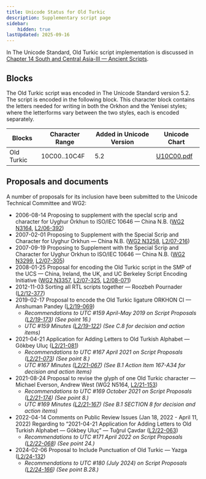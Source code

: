 ```yaml
---
title: Unicode Status for Old Turkic
description: Supplementary script page
sidebar:
    hidden: true
lastUpdated: 2025-09-16
---
```


In The Unicode Standard, Old Turkic script implementation is discussed in [Chapter 14 South and Central Asia-III — Ancient Scripts](https://www.unicode.org/versions/latest/core-spec/chapter-14/#G41975).

## Blocks

The Old Turkic script was encoded in The Unicode Standard version 5.2. The script is encoded in the following block. This character block contains the letters needed for writing in both the Orkhon and the Yenisei styles; where the letterforms vary between the two styles, each is encoded separately. 

| Blocks  |  Character Range  |  Added in Unicode Version  |  Unicode Chart  |
| ------- | ----------------- | -------------------------- | --------------- |
| Old Turkic |  10C00..10C4F  |  5.2  |  [U10C00.pdf](http://www.unicode.org/charts/PDF/U10C00.pdf)  |

## Proposals and documents

A number of proposals for its inclusion have been submitted to the Unicode Technical Committee and WG2:
- 2006-08-14 Proposing to supplement with the speclal scrip and character for Uyghur Orkhun to ISO/IEC 10646 — China N.B. ([WG2 N3164](https://www.unicode.org/wg2/docs/n3164.pdf), [L2/06-392](http://www.unicode.org/cgi-bin/GetMatchingDocs.pl?L2/06-392))
- 2007-02-01 Proposing to Supplement with the Special Scrip and Character for Uyghur Orkhun — China N.B. ([WG2 N3258](https://www.unicode.org/wg2/docs/n3258.pdf), [L2/07-216](http://www.unicode.org/cgi-bin/GetMatchingDocs.pl?L2/07-216))
- 2007-09-19 Proposing to Supplement with the Special Scrip and Character for Uyghur Orkhun to ISO/IEC 10646 — China N.B. ([WG2 N3299](https://www.unicode.org/wg2/docs/n3299.pdf), [L2/07-305](http://www.unicode.org/cgi-bin/GetMatchingDocs.pl?L2/07-305))
- 2008-01-25 Proposal for encoding the Old Turkic script in the SMP of the UCS — China, Ireland, the UK, and UC Berkeley Script Encoding Initiative ([WG2 N3357](https://www.unicode.org/wg2/docs/n3357.pdf), [L2/07-325](http://www.unicode.org/cgi-bin/GetMatchingDocs.pl?L2/07-325), [L2/08-071](http://www.unicode.org/cgi-bin/GetMatchingDocs.pl?L2/08-071))
- 2012-11-03 Sorting all RTL scripts together — Roozbeh Pournader ([L2/12-377](http://www.unicode.org/cgi-bin/GetMatchingDocs.pl?L2/12-377))
- 2019-02-17 Proposal to encode the Old Turkic ligature ORKHON CI — Anshuman Pandey ([L2/19-069](http://www.unicode.org/cgi-bin/GetMatchingDocs.pl?L2/19-069))
  - _Recommendations to UTC #159 April-May 2019 on Script Proposals ([L2/19-173](http://www.unicode.org/L2/L2019/19173-script-adhoc-recs.pdf)) (See point 16.)_
  - _UTC #159 Minutes ([L2/19-122](http://www.unicode.org/L2/L2019/19122.htm)) (See C.8 for decision and action items)_
- 2021-04-21 Application for Adding Letters to Old Turkish Alphabet — Gökbey Uluç ([L2/21-081](http://www.unicode.org/cgi-bin/GetMatchingDocs.pl?L2/21-081))
  - _Recommendations to UTC #167 April 2021 on Script Proposals ([L2/21-073](http://www.unicode.org/L2/L2021/21073-script-adhoc-rept.pdf)) (See point 8.)_
  - _UTC #167 Minutes ([L2/21-067](https://www.unicode.org/L2/L2021/21066.htm)) (See B.1 Action Item 167-A34 for decision and action items)_
- 2021-08-24 Proposal to revise the glyph of one Old Turkic character — Michael Everson, Andrew West (WG2 N5164, [L2/21-153](http://www.unicode.org/cgi-bin/GetMatchingDocs.pl?L2/21-153))
  - _Recommendations to UTC #169 October  2021 on Script Proposals ([L2/21-174](http://www.unicode.org/L2/L2021/21174-script-adhoc-rept.pdf)) (See point 8.)_
  - _UTC #169 Minutes ([L2/21-167](https://www.unicode.org/L2/L2021/21167.htm)) (See B.1 SECTION 8 for decision and action items)_
- 2022-04-14 Comments on Public Review Issues (Jan 18, 2022 - April 11, 2022) Regarding to “2021-04-21 Application for Adding Letters to Old Turkish Alphabet — Gökbey Uluç” — Tuğrul Çavdar ([L2/22-063](http://www.unicode.org/cgi-bin/GetMatchingDocs.pl?L2/22-063))
  - _Recommendations to UTC #171 April 2022 on Script Proposals ([L2/22-068](http://www.unicode.org/cgi-bin/GetMatchingDocs.pl?L2/22-068)) (See point 24.)_
- 2024-02-06 Proposal to Include Punctuation of Old Turkic — Yazga ([L2/24-132](http://www.unicode.org/cgi-bin/GetMatchingDocs.pl?L2/24-132))
  - _Recommendations to UTC #180 (July 2024) on Script Proposals ([L2/24-166](https://www.unicode.org/cgi-bin/GetMatchingDocs.pl?L2/24-166)) (See point B.28.)_
